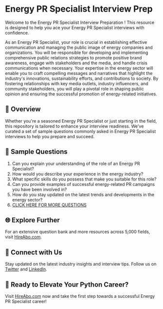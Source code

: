 # Energy PR Specialist Interview Prep

Welcome to the Energy PR Specialist Interview Preparation ! This resource is designed to help you ace your Energy PR Specialist interviews with confidence.

As an Energy PR Specialist, your role is crucial in establishing effective communication and managing the public image of energy companies and organizations. You will be responsible for developing and implementing comprehensive public relations strategies to promote positive brand awareness, engage with stakeholders and the media, and handle crisis communications when necessary. Your expertise in the energy sector will enable you to craft compelling messages and narratives that highlight the industry's innovations, sustainability efforts, and contributions to society. By fostering relationships with key media outlets, industry influencers, and community stakeholders, you will play a pivotal role in shaping public opinion and ensuring the successful promotion of energy-related initiatives.

## 🚀 Overview

Whether you're a seasoned Energy PR Specialist or just starting in the field, this repository is tailored to enhance your interview readiness. We've curated a set of sample questions commonly asked in Energy PR Specialist interviews to help you prepare and succeed.

## 📝 Sample Questions

1. Can you explain your understanding of the role of an Energy PR Specialist?
2. How would you describe your experience in the energy industry?
3. What specific skills do you possess that make you suitable for this role?
4. Can you provide examples of successful energy-related PR campaigns you have been involved in?
5. How do you stay updated on the latest trends and developments in the energy sector?
6. [CLICK HERE FOR MORE QUESTIONS](https://hireabo.com/job/8_1_41/Energy%20PR%20Specialist)

## 🌐 Explore Further

For an extensive question bank and more resources across 5,000 fields, visit [HireAbo.com](https://www.hireabo.com).

## 📱 Connect with Us

Stay updated on the latest industry insights and interview tips. Follow us on [Twitter](https://twitter.com/hireabo) and [LinkedIn](https://www.linkedin.com/in/hire-abo-3609972a8/).

## 🚀 Ready to Elevate Your Python Career?

Visit [HireAbo.com](https://www.hireabo.com) now and take the first step towards a successful Energy PR Specialist career!